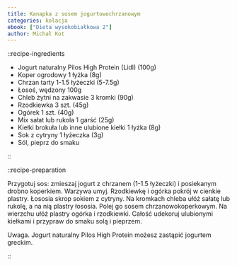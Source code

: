 ```yaml
---
title: Kanapka z sosem jogurtowochrzanowym
categories: kolacja
ebook: ["Dieta wysokobiałkowa 2"]
author: Michał Kot
---
```


::recipe-ingredients

- Jogurt naturalny Pilos High Protein (Lidl) (100g)
- Koper ogrodowy 1 łyżka (8g)
- Chrzan tarty 1-1.5 łyżeczki (5-7.5g)
- Łosoś, wędzony 100g
- Chleb żytni na zakwasie 3 kromki (90g)
- Rzodkiewka 3 szt. (45g)
- Ogórek 1 szt. (40g)
- Mix sałat lub rukola 1 garść (25g)
- Kiełki brokuła lub inne ulubione kiełki 1 łyżka (8g)
- Sok z cytryny 1 łyżeczka (3g)
- Sól, pieprz do smaku

::

::recipe-preparation

Przygotuj sos: zmieszaj jogurt z chrzanem (1-1.5 łyżeczki) i posiekanym drobno koperkiem. Warzywa umyj. Rzodkiewkę i ogórka pokrój w cienkie plastry. Łososia skrop sokiem z cytryny. Na kromkach chleba ułóż sałatę lub rukolę, a na nią plastry łososia. Polej go sosem chrzanowokoperkowym. Na wierzchu ułóż plastry ogórka i rzodkiewki. Całość udekoruj ulubionymi kiełkami i przypraw do smaku solą i pieprzem.

Uwaga. Jogurt naturalny Pilos High Protein możesz zastąpić jogurtem greckim.

::